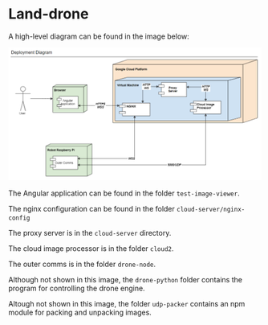 # Land-drone

A high-level diagram can be found in the image below:

![alt text](./doc/img/deployment.PNG)


The Angular application can be found in the folder `test-image-viewer`. 

The nginx configuration can be found in the folder `cloud-server/nginx-config` 

The proxy server is in the `cloud-server` directory. 

The cloud image processor is in the folder `cloud2`.

The outer comms is in the folder `drone-node`.

Although not shown in this image, the `drone-python` folder contains
the program for controlling the drone engine.

Altough not shown in this image, the folder `udp-packer` contains an 
npm module for packing and unpacking images.
